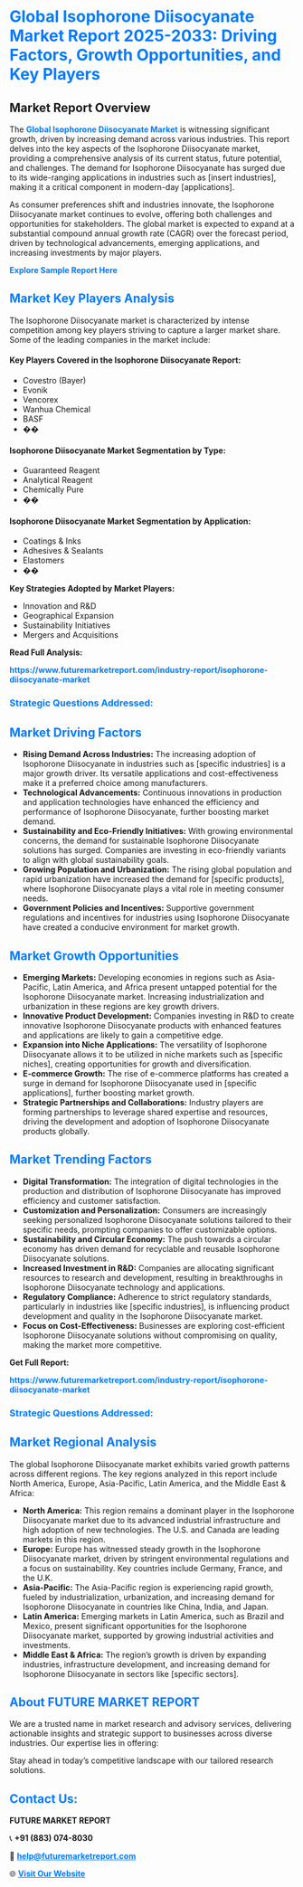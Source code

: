 <h1 style="color: #007BFF;">Global Isophorone Diisocyanate Market Report 2025-2033: Driving Factors, Growth Opportunities, and Key Players</h1>

<section id="overview">
<h2>Market Report Overview</h2>
<p>The <a href="https://www.futuremarketreport.com/industry-report/isophorone-diisocyanate-market" style="color: #007BFF; text-decoration: none;"><strong>Global Isophorone Diisocyanate Market</strong></a> is witnessing significant growth, driven by increasing demand across various industries. This report delves into the key aspects of the Isophorone Diisocyanate market, providing a comprehensive analysis of its current status, future potential, and challenges. The demand for Isophorone Diisocyanate has surged due to its wide-ranging applications in industries such as [insert industries], making it a critical component in modern-day [applications].</p>
<p>As consumer preferences shift and industries innovate, the Isophorone Diisocyanate market continues to evolve, offering both challenges and opportunities for stakeholders. The global market is expected to expand at a substantial compound annual growth rate (CAGR) over the forecast period, driven by technological advancements, emerging applications, and increasing investments by major players.</p>
</section>

<section id="overview">
<p><a href="https://www.futuremarketreport.com/request-sample/reportId=113958" style="color: #007BFF; text-decoration: none;"><strong>Explore Sample Report Here</strong></a></p>
</section>

<section id="key-players">
<h2 style="color: #007BFF;">Market Key Players Analysis</h2>
<p>The Isophorone Diisocyanate market is characterized by intense competition among key players striving to capture a larger market share. Some of the leading companies in the market include:</p>
<h4>Key Players Covered in the Isophorone Diisocyanate Report:</h4>
<ul><li>Covestro (Bayer)</li><li>Evonik</li><li>Vencorex</li><li>Wanhua Chemical</li><li>BASF</li><li>��</li></ul>
<h4>Isophorone Diisocyanate Market Segmentation by Type:</h4>
<ul><li>Guaranteed Reagent</li><li>Analytical Reagent</li><li>Chemically Pure</li><li>��</li></ul>

<h4>Isophorone Diisocyanate Market Segmentation by Application:</h4>
<ul><li>Coatings &amp; Inks</li><li>Adhesives &amp; Sealants</li><li>Elastomers</li><li>��</li></ul>
<p><strong>Key Strategies Adopted by Market Players:</strong></p>
<ul>
<li>Innovation and R&D</li>
<li>Geographical Expansion</li>
<li>Sustainability Initiatives</li>
<li>Mergers and Acquisitions</li>
</ul>
</section>

<section>
<p><strong>Read Full Analysis: </strong></p><a href="https://www.futuremarketreport.com/industry-report/isophorone-diisocyanate-market" style="color: #007BFF; text-decoration: none;"><strong>https://www.futuremarketreport.com/industry-report/isophorone-diisocyanate-market</strong></a>
<h3 style="color: #007BFF;">Strategic Questions Addressed:</h3>
</section>

<section id="driving-factors">
<h2 style="color: #007BFF;">Market Driving Factors</h2>
<ul>
<li><strong>Rising Demand Across Industries:</strong> The increasing adoption of Isophorone Diisocyanate in industries such as [specific industries] is a major growth driver. Its versatile applications and cost-effectiveness make it a preferred choice among manufacturers.</li>
<li><strong>Technological Advancements:</strong> Continuous innovations in production and application technologies have enhanced the efficiency and performance of Isophorone Diisocyanate, further boosting market demand.</li>
<li><strong>Sustainability and Eco-Friendly Initiatives:</strong> With growing environmental concerns, the demand for sustainable Isophorone Diisocyanate solutions has surged. Companies are investing in eco-friendly variants to align with global sustainability goals.</li>
<li><strong>Growing Population and Urbanization:</strong> The rising global population and rapid urbanization have increased the demand for [specific products], where Isophorone Diisocyanate plays a vital role in meeting consumer needs.</li>
<li><strong>Government Policies and Incentives:</strong> Supportive government regulations and incentives for industries using Isophorone Diisocyanate have created a conducive environment for market growth.</li>
</ul>
</section>

<section id="growth-opportunities">
<h2 style="color: #007BFF;">Market Growth Opportunities</h2>
<ul>
<li><strong>Emerging Markets:</strong> Developing economies in regions such as Asia-Pacific, Latin America, and Africa present untapped potential for the Isophorone Diisocyanate market. Increasing industrialization and urbanization in these regions are key growth drivers.</li>
<li><strong>Innovative Product Development:</strong> Companies investing in R&D to create innovative Isophorone Diisocyanate products with enhanced features and applications are likely to gain a competitive edge.</li>
<li><strong>Expansion into Niche Applications:</strong> The versatility of Isophorone Diisocyanate allows it to be utilized in niche markets such as [specific niches], creating opportunities for growth and diversification.</li>
<li><strong>E-commerce Growth:</strong> The rise of e-commerce platforms has created a surge in demand for Isophorone Diisocyanate used in [specific applications], further boosting market growth.</li>
<li><strong>Strategic Partnerships and Collaborations:</strong> Industry players are forming partnerships to leverage shared expertise and resources, driving the development and adoption of Isophorone Diisocyanate products globally.</li>
</ul>
</section>

<section id="trending-factors">
<h2 style="color: #007BFF;">Market Trending Factors</h2>
<ul>
<li><strong>Digital Transformation:</strong> The integration of digital technologies in the production and distribution of Isophorone Diisocyanate has improved efficiency and customer satisfaction.</li>
<li><strong>Customization and Personalization:</strong> Consumers are increasingly seeking personalized Isophorone Diisocyanate solutions tailored to their specific needs, prompting companies to offer customizable options.</li>
<li><strong>Sustainability and Circular Economy:</strong> The push towards a circular economy has driven demand for recyclable and reusable Isophorone Diisocyanate solutions.</li>
<li><strong>Increased Investment in R&D:</strong> Companies are allocating significant resources to research and development, resulting in breakthroughs in Isophorone Diisocyanate technology and applications.</li>
<li><strong>Regulatory Compliance:</strong> Adherence to strict regulatory standards, particularly in industries like [specific industries], is influencing product development and quality in the Isophorone Diisocyanate market.</li>
<li><strong>Focus on Cost-Effectiveness:</strong> Businesses are exploring cost-efficient Isophorone Diisocyanate solutions without compromising on quality, making the market more competitive.</li>
</ul>
</section>

<section>
<p><strong>Get Full Report: </strong></p><a href="https://www.futuremarketreport.com/industry-report/isophorone-diisocyanate-market" style="color: #007BFF; text-decoration: none;"><strong>https://www.futuremarketreport.com/industry-report/isophorone-diisocyanate-market</strong></a>
<h3 style="color: #007BFF;">Strategic Questions Addressed:</h3>
</section>


<section id="regional-analysis">
<h2 style="color: #007BFF;">Market Regional Analysis</h2>
<p>The global Isophorone Diisocyanate market exhibits varied growth patterns across different regions. The key regions analyzed in this report include North America, Europe, Asia-Pacific, Latin America, and the Middle East & Africa:</p>
<ul>
<li><strong>North America:</strong> This region remains a dominant player in the Isophorone Diisocyanate market due to its advanced industrial infrastructure and high adoption of new technologies. The U.S. and Canada are leading markets in this region.</li>
<li><strong>Europe:</strong> Europe has witnessed steady growth in the Isophorone Diisocyanate market, driven by stringent environmental regulations and a focus on sustainability. Key countries include Germany, France, and the U.K.</li>
<li><strong>Asia-Pacific:</strong> The Asia-Pacific region is experiencing rapid growth, fueled by industrialization, urbanization, and increasing demand for Isophorone Diisocyanate in countries like China, India, and Japan.</li>
<li><strong>Latin America:</strong> Emerging markets in Latin America, such as Brazil and Mexico, present significant opportunities for the Isophorone Diisocyanate market, supported by growing industrial activities and investments.</li>
<li><strong>Middle East & Africa:</strong> The region’s growth is driven by expanding industries, infrastructure development, and increasing demand for Isophorone Diisocyanate in sectors like [specific sectors].</li>
</ul>
</section>

<footer>
<h2 style="color: #007BFF;">About FUTURE MARKET REPORT</h2>
<p>We are a trusted name in market research and advisory services, delivering actionable insights and strategic support to businesses across diverse industries. Our expertise lies in offering:</p>

<p>Stay ahead in today’s competitive landscape with our tailored research solutions.</p>

<h2 style="color: #007BFF;">Contact Us:</h2>
<p><strong>FUTURE MARKET REPORT</strong></p>
<p>📞 <strong>+91 (883) 074-8030</strong></p>
<p>📧 <strong><a href="mailto:help@futuremarketreport.com" style="color: #007BFF;">help@futuremarketreport.com</a></strong></p>
<p>🌐 <strong><a href="https://www.futuremarketreport.com/" style="color: #007BFF;">Visit Our Website</a></strong></p>
</footer>